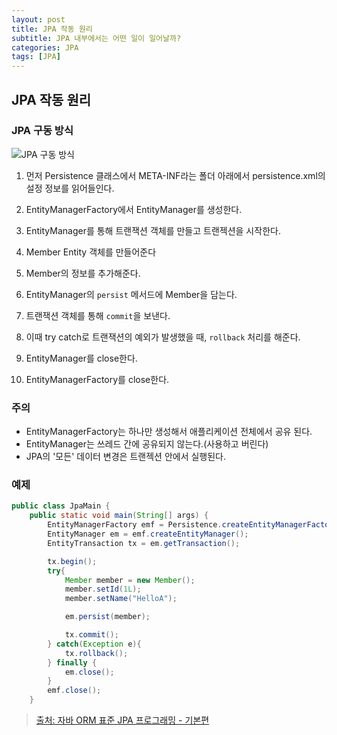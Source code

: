 ```yaml
---
layout: post
title: JPA 작동 원리
subtitle: JPA 내부에서는 어떤 일이 일어날까?
categories: JPA
tags: [JPA]
---
```


## JPA 작동 원리

### JPA 구동 방식

![JPA 구동 방식](https://user-images.githubusercontent.com/95980754/224489254-bdb6916a-e626-41a9-9d94-c066e5d38de4.png)

1. 먼저 Persistence 클래스에서 META-INF라는 폴더 아래에서 persistence.xml의 설정 정보를 읽어들인다.

2. EntityManagerFactory에서 EntityManager를 생성한다. 

3. EntityManager를 통해 트랜잭션 객체를 만들고 트랜젝션을 시작한다.
   
4. Member Entity 객체를 만들어준다

5. Member의 정보를 추가해준다.

6. EntityManager의 `persist` 메서드에 Member을 담는다.

7. 트랜잭션 객체를 통해 `commit`을 보낸다.

8. 이때 try catch로 트랜잭션의 예외가 발생했을 때, `rollback` 처리를 해준다.

9. EntityManager를 close한다.

10. EntityManagerFactory를 close한다.

### 주의
* EntityManagerFactory는 하나만 생성해서 애플리케이션 전체에서 공유 된다.
* EntityManager는 쓰레드 간에 공유되지 않는다.(사용하고 버린다)
* JPA의 '모든' 데이터 변경은 트랜젝션 안에서 실행된다.

### 예제
```Java
public class JpaMain {
    public static void main(String[] args) {
        EntityManagerFactory emf = Persistence.createEntityManagerFactory("hello");
        EntityManager em = emf.createEntityManager();
        EntityTransaction tx = em.getTransaction();

        tx.begin();
        try{
            Member member = new Member();
            member.setId(1L);
            member.setName("HelloA");

            em.persist(member);

            tx.commit();
        } catch(Exception e){
            tx.rollback();
        } finally {
            em.close();
        }
        emf.close();
    }
```

> [출처: 자바 ORM 표준 JPA 프로그래밍 - 기본편](https://www.inflearn.com/course/ORM-JPA-Basic/dashboard)

